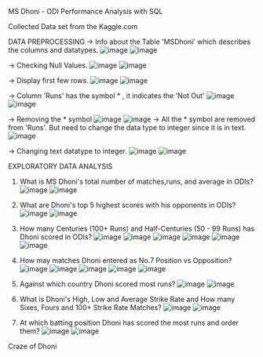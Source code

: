 MS Dhoni - ODI Performance Analysis with SQL

Collected Data set from the Kaggle.com

DATA PREPROCESSING
-> Info about the Table 'MSDhoni' which describes the columns and datatypes.
![image](https://github.com/user-attachments/assets/5f9e45eb-2ebc-4005-b506-454e888a9c58)
![image](https://github.com/user-attachments/assets/58e4d314-34e8-4b40-bc49-47f147a48000)

-> Checking Null Values.
![image](https://github.com/user-attachments/assets/3b82218c-e53b-4929-9be1-b313ed86eeee)
![image](https://github.com/user-attachments/assets/27192044-8580-4110-8265-80c2239a9a8a)

-> Display first few rows.
![image](https://github.com/user-attachments/assets/333bc4eb-3213-4318-b78d-fae7818b511a)
![image](https://github.com/user-attachments/assets/346817e4-1cf9-422f-9d19-abbd245e1f12)

-> Column 'Runs' has the symbol * , it indicates the 'Not Out'
![image](https://github.com/user-attachments/assets/e225de88-5075-4377-ae87-f33dc79e9256)
![image](https://github.com/user-attachments/assets/d12856f8-1084-4d4a-bbaa-fb2982ac1cb4)

-> Removing the * symbol
![image](https://github.com/user-attachments/assets/69f0f96d-979e-432a-8c75-4378073b007f)
![image](https://github.com/user-attachments/assets/e122f94f-8cd9-47b9-a221-0e71fcff7d72)
-> All the * symbol are removed from 'Runs'. But need to change the data type to integer since it is in text.
![image](https://github.com/user-attachments/assets/faf7a231-7e48-4e39-82e1-c3085fcedcf9)

-> Changing text datatype to integer.
![image](https://github.com/user-attachments/assets/2f9d6581-e6bc-47f6-b2c2-83fe39163bec)
![image](https://github.com/user-attachments/assets/1ee4fdb0-890a-40f8-8779-570d1f92ed55)

EXPLORATORY DATA ANALYSIS
1. What is MS Dhoni's total number of matches,runs, and average in ODIs?
![image](https://github.com/user-attachments/assets/7fcb59f9-ab12-43dd-90c6-2a44d392dd13)
![image](https://github.com/user-attachments/assets/8bb41151-2bab-4efd-9a9a-d59c291d7dd2)

2. What are Dhoni's top 5 highest scores with his opponents in ODIs?
![image](https://github.com/user-attachments/assets/c6fd57ca-dfab-4e1b-8486-597f7200cda1)
![image](https://github.com/user-attachments/assets/1dcd6ed9-64ad-4a0f-b8d7-3602163e7229)

3. How many Centuries (100+ Runs) and Half-Centuries (50 - 99 Runs) has Dhoni scored in ODIs?
![image](https://github.com/user-attachments/assets/4d581f6f-ea6b-4307-a65a-84a8a1566682)
![image](https://github.com/user-attachments/assets/b200b66e-9968-497f-a982-f7ab7786f506)
![image](https://github.com/user-attachments/assets/2ddc9fe6-4cee-40b2-9275-dc439b8c38b5)
![image](https://github.com/user-attachments/assets/262f1ca7-e37c-481d-b8bb-a7da80ba8656)
![image](https://github.com/user-attachments/assets/72eee30e-0057-4482-8557-4548dffcd689)
![image](https://github.com/user-attachments/assets/e0832ba7-2109-4b97-9fdc-7ebbe17b2f37)

4. How may matches Dhoni entered as No.7 Position vs Opposition?
![image](https://github.com/user-attachments/assets/16333f90-3c19-42fd-9ee8-56a31c4b839a)
![image](https://github.com/user-attachments/assets/40cf6080-08fc-4fad-8549-2e0a496c0a6a)
![image](https://github.com/user-attachments/assets/ae8b2d13-4215-4fa8-a10a-662aeb23e79f)
![image](https://github.com/user-attachments/assets/438cc68e-3ea4-4808-a251-a1996292528b)
![image](https://github.com/user-attachments/assets/1190caf8-77f6-44b8-8a5d-c9448f39dd8a)

5. Against which country Dhoni scored most runs?
![image](https://github.com/user-attachments/assets/1055459f-28c9-4bc2-8be0-08ec03348dc7)
![image](https://github.com/user-attachments/assets/fc2d03b8-d581-49ad-8dcb-205291ffe4a7)

6. What is Dhoni's High, Low and Average Strike Rate and How many Sixes, Fours and 100+ Strike Rate Matches?
![image](https://github.com/user-attachments/assets/fb8f114f-c502-48b8-830f-39e437337be2)
![image](https://github.com/user-attachments/assets/8b19a391-3385-4268-9964-a4ee4bd0cc19)

7. At which batting position Dhoni has scored the most runs and order them?
![image](https://github.com/user-attachments/assets/3d01a705-2217-4291-a748-56121fcf3d5a)
![image](https://github.com/user-attachments/assets/0dd40ee5-9c46-4d4a-b9d4-5bb76efa823f)

Craze of Dhoni
